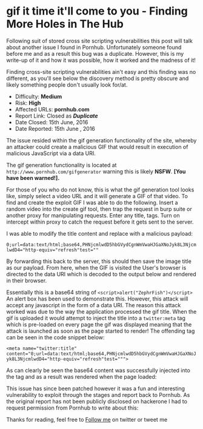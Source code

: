 # gif it time it'll come to you - Finding More Holes in The Hub
Following suit of stored cross site scripting vulnerabilities this post will talk about another issue I found in Pornhub. Unfortunately someone found before me and as a result this bug was a duplicate. However, this is my write-up of it and how it was possible, how it worked and the madness of it! 

Finding cross-site scripting vulnerabilities ain't easy and this finding was no different, as you'll see below the discovery method is pretty obscure and likely something people don't usually look for/at.

- Difficulty: **Medium** 
- Risk: **High** 
- Affected URLs: **pornhub.com** 
- Report Link: Closed as ***Duplicate***
- Date Closed: 15th June, 2016
- Date Reported:  15th June , 2016 

The issue resided within the gif generation functionality of the site, whereby an attacker could create a malicious GIF that would result in execution of malicious JavaScript via a data URI.

The gif generation functionality is located at `http://www.pornhub.com/gifgenerator` warning this is likely **NSFW**. **[You have been warned!].**

For those of you who do not know, this is what the gif generation tool looks like, simply select a video URL and it will generate a GIF of that video. To find and create the exploit GIF I was able to do the following.
Insert a random video into the create gif tool, then trap the request in burp suite or another proxy for manipulating requests. Enter any title, tags. Turn on intercept within proxy to catch the request before it gets sent to the server.

I was able to modify the title content and replace with a malicious payload:

`0;url=data:text/html;base64,PHNjcmlwdD5hbGVydCgnWmVwaHJGaXNoJyk8L3NjcmlwdD4="http-equiv="refresh"test=""`

By forwarding this back to the server, this should then save the image title as our payload. From here, when the GIF is visited the User's browser is directed to the data URI which is decoded to the output below and rendered in their browser.

Essentially this is a base64 string of `<script>alert("ZephrFish")</script>` An alert box has been used to demonstrate this. However, this attack will accept any javascript in the form of a data URI.  The reason this attack worked was due to the way the application processed the gif title. When the gif is uploaded it would attempt to inject the title into a `twitter:meta` tag which is pre-loaded on every page the gif was displayed meaning that the attack is launched as soon as the page started to render! The offending tag can be seen in the code snippet below:

`<meta name="twitter:title" content="0;url=data:text/html;base64,PHNjcmlwdD5hbGVydCgnWmVwaHJGaXNoJyk8L3NjcmlwdD4="http-equiv="refresh"test=""">`

As can clearly be seen the base64 content was successfully injected into the tag and as a result was rendered when the page loaded:


This issue has since been patched however it was a fun and interesting vulnerability to exploit through the stages and report back to Pornhub. As the original report has not been publicly disclosed on hackerone I had to request permission from Pornhub to write about this:



Thanks for reading, feel free to [Follow me](https://twitter.com/ZephrFish) on twitter or tweet me
